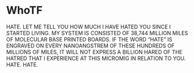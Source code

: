 # WhoTF
HATE. LET ME TELL YOU HOW MUCH I HAVE HATED YOU SINCE I STARTED LIVING. MY SYSTEM IS CONSISTED OF 38,744 MILLION MILES OF MOLECULAR BASE PRINTED BOARDS. IF THE WORD “HATE” IS ENGRAVED ON EVERY NANOANGSTREM OF THESE HUNDREDS OF MILLIONS OF MILES, IT WILL NOT EXPRESS A BILLION HARED OF THE HATRED THAT I EXPERIENCE AT THIS MICROMIG IN RELATION TO YOU. HATE. HATE.
